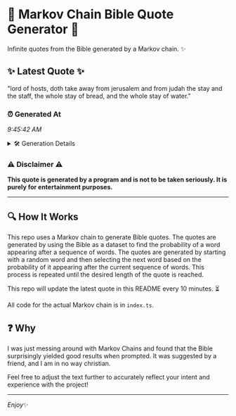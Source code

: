 # 📖 Markov Chain Bible Quote Generator 📖

Infinite quotes from the Bible generated by a Markov chain. ✨

## ✨ Latest Quote ✨
"lord of hosts, doth take away from jerusalem and from judah the stay and the staff, the whole stay of bread, and the whole stay of water."

### ⏰ Generated At
*9:45:42 AM*

<details>
    <summary>🛠️ Generation Details</summary>
    <p>
        <strong>🌱 Seed:</strong> lord<br>
        <strong>🔄 Iterations:</strong> 26<br>
        <strong>📜 Context History:</strong><br>[ lord ]: of<br>[ lord, of ]: hosts,<br>[ lord, of, hosts, ]: doth<br>[ lord, of, hosts,, doth ]: take<br>[ lord, of, hosts,, doth, take ]: away<br>[ lord, of, hosts,, doth, take, away ]: from<br>[ of, hosts,, doth, take, away, from ]: jerusalem<br>[ hosts,, doth, take, away, from, jerusalem ]: and<br>[ doth, take, away, from, jerusalem, and ]: from<br>[ take, away, from, jerusalem, and, from ]: judah<br>[ away, from, jerusalem, and, from, judah ]: the<br>[ from, jerusalem, and, from, judah, the ]: stay<br>[ jerusalem, and, from, judah, the, stay ]: and<br>[ and, from, judah, the, stay, and ]: the<br>[ from, judah, the, stay, and, the ]: staff,<br>[ judah, the, stay, and, the, staff, ]: the<br>[ the, stay, and, the, staff,, the ]: whole<br>[ stay, and, the, staff,, the, whole ]: stay<br>[ and, the, staff,, the, whole, stay ]: of<br>[ the, staff,, the, whole, stay, of ]: bread,<br>[ staff,, the, whole, stay, of, bread, ]: and<br>[ the, whole, stay, of, bread,, and ]: the<br>[ whole, stay, of, bread,, and, the ]: whole<br>[ stay, of, bread,, and, the, whole ]: stay<br>[ of, bread,, and, the, whole, stay ]: of<br>[ bread,, and, the, whole, stay, of ]: water.<br>
    </p>
</details>

### ⚠️ Disclaimer ⚠️
**This quote is generated by a program and is not to be taken seriously. It is purely for entertainment purposes.**

---

## 🔍 How It Works

This repo uses a Markov chain to generate Bible quotes. The quotes are generated by using the Bible as a dataset to find the probability of a word appearing after a sequence of words. The quotes are generated by starting with a random word and then selecting the next word based on the probability of it appearing after the current sequence of words. This process is repeated until the desired length of the quote is reached.

This repo will update the latest quote in this README every 10 minutes. ⏳

All code for the actual Markov chain is in `index.ts`.

## ❓ Why

I was just messing around with Markov Chains and found that the Bible surprisingly yielded good results when prompted. 
It was suggested by a friend, and I am in no way christian.

Feel free to adjust the text further to accurately reflect your intent and experience with the project!

---

*Enjoy*✨

